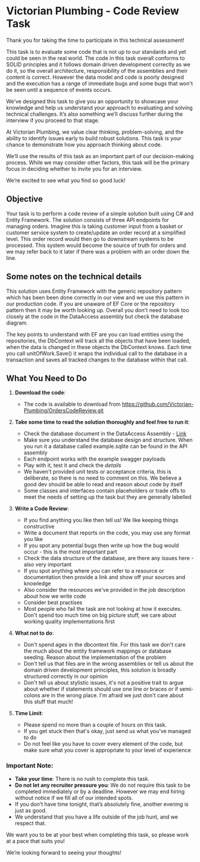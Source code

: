 # Victorian Plumbing - Code Review Task

Thank you for taking the time to participate in this technical assessment!

This task is to evaluate some code that is not up to our standards and yet could be seen in the real world. The code in this task overall conforms to SOLID principles and it follows domain driven development correctly as we do it, so the overall architecture, responsibility of the assemblies and their content is correct.  However the data model and code is poorly designed and the execution has a range of immediate bugs and some bugs that won't be seen until a sequence of events occurs. 

We’ve designed this task to give you an opportunity to showcase your knowledge and help us understand your approach to evaluating and solving technical challenges. It’s also something we’ll discuss further during the interview if you proceed to that stage.

At Victorian Plumbing, we value clear thinking, problem-solving, and the ability to identify issues early to build robust solutions. This task is your chance to demonstrate how you approach thinking about code.

We’ll use the results of this task as an important part of our decision-making process. While we may consider other factors, this task will be the primary focus in deciding whether to invite you for an interview.

We’re excited to see what you find so good luck!

## Objective

Your task is to perform a code review of a simple solution built using C# and Entity Framework. The solution consists of three API endpoints for managing orders.  Imagine this is taking customer input from a basket or customer service system to create/update an order record at a simplified level.  This order record would then go to downstream systems to be processed.  This system would become the source of truth for orders and we may refer back to it later if there was a problem with an order down the line.

## Some notes on the technical details

This solution uses Entity Framework with the generic repository pattern which has been been done correctly in our view and we use this pattern in our production code.  If you are unaware of EF Core or the repository pattern then it may be worth looking up.  Overall you don't need to look too closely at the code in the DataAccess assembly but check the database diagram.

The key points to understand with EF are you can load entities using the repositories, the DbContext will track all the objects that have been loaded, when the data is changed in these objects the DbContext knows.  Each time you call unitOfWork.Save() it wraps the individual call to the database in a transaction and saves all tracked changes to the database within that call.

## What You Need to Do

1. **Download the code**:
   - The code is available to download from https://github.com/Victorian-Plumbing/OrdersCodeReview.git

2. **Take some time to read the solution thoroughly and feel free to run it**:    
   - Check the database document in the DataAccess Assembly - [Link](DataAccess/database-diagram.md)
   - Make sure you understand the database design and structure.  When you run it a database called example.sqlite can be found in the API assembly
   - Each endpoint works with the example swagger payloads   
   - Play with it, test it and check the *details*
   - We haven't provided unit tests or acceptance criteria, this is deliberate, so there is no need to comment on this. We believe a good dev should be able to read and reason about code by itself
   - Some classes and interfaces contain placeholders or trade offs to meet the needs of setting up the task but they are generally labelled

3. **Write a Code Review**:
   - If you find anything you like then tell us!  We like keeping things constructive
   - Write a document that reports on the code, you may use any format you like
   - If you spot any potential bugs then write up how the bug would occur - this is the most important part
   - Check the data structure of the database, are there any issues here - also very important
   - If you spot anything where you can refer to a resource or documentation then provide a link and show off your sources and knowledge
   - Also consider the resources we've provided in the job description about how we write code
   - Consider best practises
   - Most people who fail the task are not looking at how it executes.  Don't spend too much time on big picture stuff, we care about working quality implementations first

5. **What not to do**:
   - Don't spend ages in the dbcontext file.  For this task we don't care the much about the entity framework mappings or database seeding.  Reason about the implementation of the problem
   - Don't tell us that files are in the wrong assemblies or tell us about the domain driven development principles, this solution is broadly structured correctly in our opinion
   - Don't tell us about stylistic issues, it's not a positive trait to argue about whether if statements should use one line or braces or if semi-colons are in the wrong place.  I'm afraid we just don't care about this stuff that much!

4. **Time Limit**:
   - Please spend no more than a couple of hours on this task.
   - If you get stuck then that's okay, just send us what you've managed to do
   - Do not feel like you have to cover every element of the code, but make sure what you cover is appropriate to your level of experience

### Important Note:

- **Take your time**: There is no rush to complete this task.  
- **Do not let any recruiter pressure you**: We do not require this task to be completed immediately or by a deadline.  However we may end hiring without notice if we fill all of our intended spots.
- If you don’t have time tonight, that’s absolutely fine, another evening is just as good.  
- We understand that you have a life outside of the job hunt, and we respect that.  

We want you to be at your best when completing this task, so please work at a pace that suits you!

We’re looking forward to seeing your thoughts!